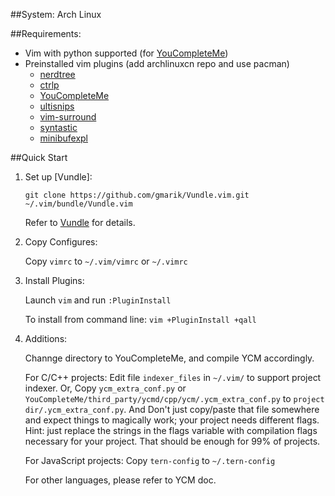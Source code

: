 ##System: Arch Linux

##Requirements:
* Vim with python supported (for [YouCompleteMe](https://github.com/Valloric/YouCompleteMe))
* Preinstalled vim plugins (add archlinuxcn repo and use pacman)
	* [nerdtree](https://github.com/scrooloose/nerdtree)
	* [ctrlp](https://github.com/kien/ctrlp.vim)
	* [YouCompleteMe](https://github.com/Valloric/YouCompleteMe)
	* [ultisnips](https://github.com/SirVer/ultisnips)
	* [vim-surround](https://github.com/tpope/vim-surround)
	* [syntastic](https://github.com/scrooloose/syntastic)
	* [minibufexpl](https://github.com/fholgado/minibufexpl.vim)

##Quick Start
1. Set up [Vundle]:

	`git clone https://github.com/gmarik/Vundle.vim.git ~/.vim/bundle/Vundle.vim`

	Refer to [Vundle](https://github.com/gmarik/Vundle.vim) for details.

2. Copy Configures:

	Copy `vimrc` to `~/.vim/vimrc` or `~/.vimrc`

3. Install Plugins:

	Launch `vim` and run `:PluginInstall`

	To install from command line: `vim +PluginInstall +qall`

4. Additions:

	Channge directory to YouCompleteMe, and compile YCM accordingly.

	For C/C++ projects:
		Edit file `indexer_files` in `~/.vim/` to support project indexer.
	Or,
		Copy `ycm_extra_conf.py` or `YouCompleteMe/third_party/ycmd/cpp/ycm/.ycm_extra_conf.py` to `project dir/.ycm_extra_conf.py`. And Don't just copy/paste that file somewhere and expect things to magically work; your project needs different flags. Hint: just replace the strings in the flags variable with compilation flags necessary for your project. That should be enough for 99% of projects.
		

	For JavaScript projects:
		Copy `tern-config` to `~/.tern-config`

	For other languages, please refer to YCM doc.

